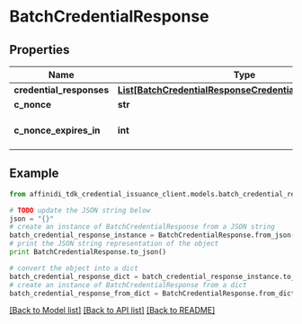 # BatchCredentialResponse

## Properties

| Name                     | Type                                                                                                            | Description                | Notes      |
| ------------------------ | --------------------------------------------------------------------------------------------------------------- | -------------------------- | ---------- |
| **credential_responses** | [**List[BatchCredentialResponseCredentialResponsesInner]**](BatchCredentialResponseCredentialResponsesInner.md) |                            |
| **c_nonce**              | **str**                                                                                                         |                            | [optional] |
| **c_nonce_expires_in**   | **int**                                                                                                         | Expiration time in seconds | [optional] |

## Example

```python
from affinidi_tdk_credential_issuance_client.models.batch_credential_response import BatchCredentialResponse

# TODO update the JSON string below
json = "{}"
# create an instance of BatchCredentialResponse from a JSON string
batch_credential_response_instance = BatchCredentialResponse.from_json(json)
# print the JSON string representation of the object
print BatchCredentialResponse.to_json()

# convert the object into a dict
batch_credential_response_dict = batch_credential_response_instance.to_dict()
# create an instance of BatchCredentialResponse from a dict
batch_credential_response_from_dict = BatchCredentialResponse.from_dict(batch_credential_response_dict)
```

[[Back to Model list]](../README.md#documentation-for-models) [[Back to API list]](../README.md#documentation-for-api-endpoints) [[Back to README]](../README.md)
